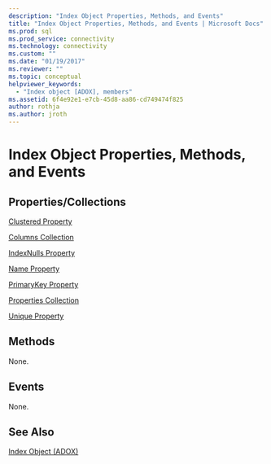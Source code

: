 ```yaml
---
description: "Index Object Properties, Methods, and Events"
title: "Index Object Properties, Methods, and Events | Microsoft Docs"
ms.prod: sql
ms.prod_service: connectivity
ms.technology: connectivity
ms.custom: ""
ms.date: "01/19/2017"
ms.reviewer: ""
ms.topic: conceptual
helpviewer_keywords: 
  - "Index object [ADOX], members"
ms.assetid: 6f4e92e1-e7cb-45d8-aa86-cd749474f825
author: rothja
ms.author: jroth
---
```

# Index Object Properties, Methods, and Events
## Properties/Collections  
 [Clustered Property](./clustered-property-adox.md)  
  
 [Columns Collection](./columns-collection-adox.md)  
  
 [IndexNulls Property](./indexnulls-property-adox.md)  
  
 [Name Property](./name-property-adox.md)  
  
 [PrimaryKey Property](./primarykey-property-adox.md)  
  
 [Properties Collection](../ado-api/properties-collection-ado.md)  
  
 [Unique Property](./unique-property-adox.md)  
  
## Methods  
 None.  
  
## Events  
 None.  
  
## See Also  
 [Index Object (ADOX)](./index-object-adox.md)